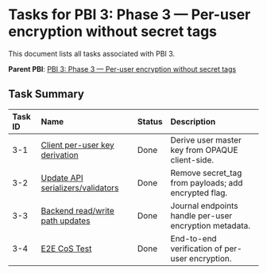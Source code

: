 # Tasks for PBI 3: Phase 3 — Per-user encryption without secret tags

This document lists all tasks associated with PBI 3.

**Parent PBI**: [PBI 3: Phase 3 — Per-user encryption without secret tags](./prd.md)

## Task Summary

| Task ID | Name | Status | Description |
| :------ | :--------------------------------------- | :------- | :--------------------------------- |
| 3-1 | [Client per-user key derivation](./3-1.md) | Done | Derive user master key from OPAQUE client-side. |
| 3-2 | [Update API serializers/validators](./3-2.md) | Done | Remove secret_tag from payloads; add encrypted flag. |
| 3-3 | [Backend read/write path updates](./3-3.md) | Done | Journal endpoints handle per-user encryption metadata. |
| 3-4 | [E2E CoS Test](./3-4.md) | Done | End-to-end verification of per-user encryption.
